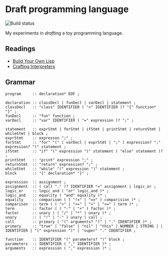 # Draft programming language

![Build status](https://github.com/khasanov/draft/actions/workflows/build_cmake.yml/badge.svg)

My experiments in *draft*ing a toy programming language.


## Readings

- [Build Your Own Lisp](https://buildyourownlisp.com/)
- [Crafting Interpreters](https://craftinginterpreters.com/)

## Grammar

```
program     :: declaration* EOF ;

declaration :: classDecl | funDecl | varDecl | statement ;
classDecl   :: "class" IDENTIFIER ( "<" IDENTIFIER )? "{" function* "}" ;
funDecl     :: "fun" function ;
varDecl     :: "var" IDENTIFIER ( "=" expression )? ";" ;

statement   :: exprStmt | forStmt | ifStmt | printStmt | returnStmt | whileStmt | block ;
exprStmt    :: expresson ";" ;
forStmt     :: "for" "(" ( varDecl | exprStmt | ";" ) expression? ";" expression? ")" statement ;
ifStmt      :: "if" "(" expression ")" statement ( "else" statement )? ;
printStmt   :: "print" expression ";" ;
returnStmt  :: "return" expression? ";" ;
whileStmt   :: "while" "(" expression ")" statement ;
block       :: "{" declaration* "}" ;

expression  :: assignment ;
assignment  :: ( call "." )? IDENTIFIER "=" assignment | logic_or ;
logic_or    :: logic_and ( "or" logic_and )* ;
logic_and   :: equality ( "and" equality )* ;
equality    :: comparison ( ( "!=" | "==" ) comparision )* ;
comparison  :: term ( ( ">" | ">=" | "<" | "<=" ) term )* ;
term        :: factor ( ( "-" | "+" ) factor )* ;
factor      :: unary ( ( "/" | "*" ) unary )* ;
unary       :: ( "!" | "-" ) unary | call ;
call        :: primary ( "(" arguments? ")" | "." IDENTIFIER )* ;
primary     :: "true" | "false" | "nil" | "this" | NUMBER | STRING | | IDENTIFIER | "(" expression ")" | "super" "." IDENTIFIER ;

function    :: IDENTIFIER "(" parameters? ")" block ;
parameters  :: IDENTIFIER ( "," IDENTIFIER )* ;
arguments   :: expression ( "," expression )* ;
```

